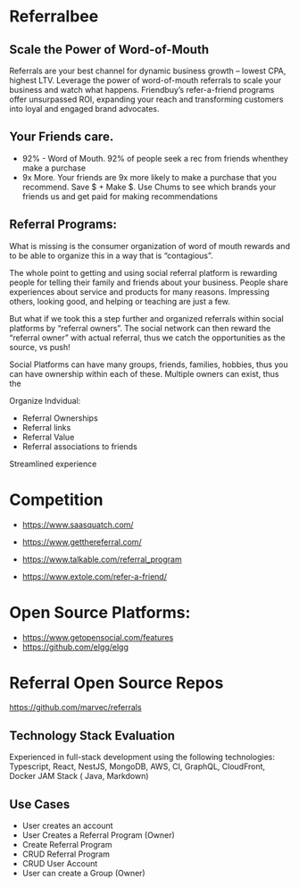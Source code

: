 # Referralbee

## Scale the Power of Word-of-Mouth

Referrals are your best channel for dynamic business growth – lowest CPA, highest LTV. Leverage the power of word-of-mouth referrals to scale your business and watch what happens.
Friendbuy’s refer-a-friend programs offer unsurpassed ROI, expanding your reach and transforming customers into loyal and engaged brand advocates.

## Your Friends care.
- 92% - Word of Mouth.  92% of people seek a rec from friends whenthey make a purchase
- 9x More. Your friends are 9x more likely to make a purchase that you recommend. Save $ + Make $.  Use Chums to see which brands your friends us and get paid for making recommendations

## Referral Programs:
What is missing is the consumer organization of word of mouth rewards and to be able to organize this in a way that is “contagious”.

The whole point to getting and using social referral platform is rewarding people for telling their family and friends about your business. People share experiences about service and products for many reasons. Impressing others, looking good, and helping or teaching are just a few.

But what if we took this a step further and organized referrals within social platforms by “referral owners”.  The social network can then reward the “referral owner” with actual referral, thus we catch the opportunities as the source, vs push!

Social Platforms can have many groups, friends, families, hobbies, thus you can have ownership within each of these.  Multiple owners can exist, thus the 

Organize Indvidual:
- Referral Ownerships
- Referral links
- Referral Value
- Referral associations to friends

Streamlined experience

# Competition
- https://www.saasquatch.com/
- https://www.getthereferral.com/

- https://www.talkable.com/referral_program
- https://www.extole.com/refer-a-friend/


# Open Source Platforms:
- https://www.getopensocial.com/features
- https://github.com/elgg/elgg

# Referral Open Source Repos
https://github.com/marvec/referrals

## Technology Stack Evaluation
Experienced in full-stack development using the following technologies: Typescript, React, NestJS, MongoDB, AWS, CI, GraphQL, CloudFront, Docker
JAM Stack ( Java, Markdown)

## Use Cases
- User creates an account
- User Creates a Referral Program (Owner)
- Create Referral Program
- CRUD Referral Program
- CRUD User Account
- User can create a Group (Owner)